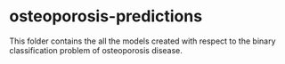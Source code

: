 # osteoporosis-predictions

This folder contains the all the models created with respect to the binary classification problem of osteoporosis disease.
